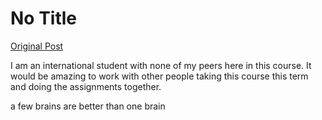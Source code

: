 # No Title

[Original Post](https://discourse.onlinedegree.iitm.ac.in/t/163381/1)

<p>I am an international student with none of my peers here in this course. It would be amazing to work with other people taking this course this term and doing the assignments together.</p>
<p>a few brains are better than one brain</p>